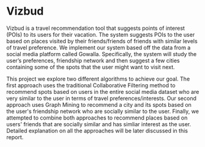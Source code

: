 # Vizbud

Vizbud is a travel recommendation tool that suggests points of interest (POIs) to its users for their vacation. The system suggests POIs to the user based on places visited by their friends/friends of friends with similar levels of travel preference. We implement our system based off the data from a social media platform called Gowalla. Specifically, the system will study the user’s preferences, friendship network and then suggest a few cities containing some of the spots that the user might want to visit next.

This project we explore two different algorithms to achieve our goal. The first approach uses the traditional Collaborative Filtering method to recommend spots based on users in the entire social media dataset who are very similar to the user in terms of travel preferences/interests. Our second approach uses Graph Mining to recommend a city and its spots based on the user's friendship network who are socially similar to the user. Finally, we attempted to combine both approaches to recommend places based on users' friends that are socially similar and has simliar interest as the user. Detailed explanation on all the approaches will be later discussed in this report.
